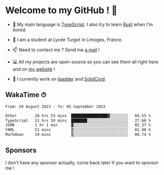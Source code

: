 # Welcome to my GitHub ! 🌃

- 🔭 My main language is [TypeScript](https://www.typescriptlang.org/). I also try to learn [Rust](https://www.rust-lang.org/) when I'm bored. 

- 🌱 I am a student at Lycée Turgot in Limoges, France.

- 📫 Need to contact me ? Send me <a href="mailto:mikkel@milescode.dev">a mail</a> !

- 💻 All my projects are open-source so you can see them all right here and on <a href="https://www.vexcited.ml">my website</a> !

- 👀 I currently work on [lpadder](https://github.com/Vexcited/lpadder) and [SolidCord](https://github.com/Vexcited/SolidCord).

## WakaTime ⏱

<!--START_SECTION:waka-->

```txt
From: 29 August 2023 - To: 05 September 2023

Other        28 hrs 53 mins  ████████████████▓░░░░░░░░   66.55 %
TypeScript   11 hrs 59 mins  ███████░░░░░░░░░░░░░░░░░░   27.60 %
JSON         1 hr 1 min      ▓░░░░░░░░░░░░░░░░░░░░░░░░   02.37 %
YAML         51 mins         ▒░░░░░░░░░░░░░░░░░░░░░░░░   01.98 %
Markdown     19 mins         ▒░░░░░░░░░░░░░░░░░░░░░░░░   00.74 %
```

<!--END_SECTION:waka-->

## Sponsors

I don't have any sponsor actually, come back later if you want to sponsor me !
